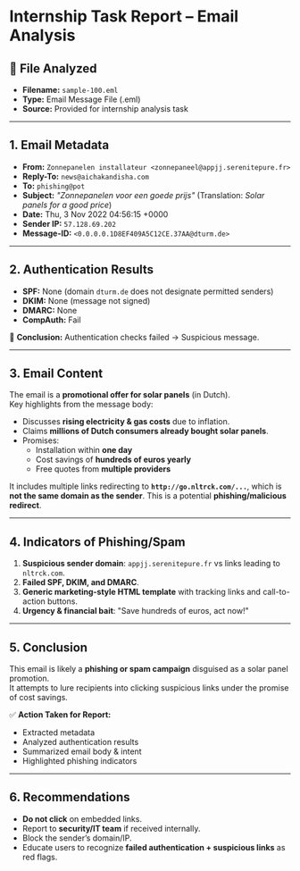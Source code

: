 # Internship Task Report – Email Analysis

## 📌 File Analyzed
- **Filename:** `sample-100.eml`  
- **Type:** Email Message File (.eml)  
- **Source:** Provided for internship analysis task  

---

## 1. Email Metadata

- **From:** `Zonnepanelen installateur <zonnepaneel@appjj.serenitepure.fr>`  
- **Reply-To:** `news@aichakandisha.com`  
- **To:** `phishing@pot`  
- **Subject:** *"Zonnepanelen voor een goede prijs"* (Translation: *Solar panels for a good price*)  
- **Date:** Thu, 3 Nov 2022 04:56:15 +0000  
- **Sender IP:** `57.128.69.202`  
- **Message-ID:** `<0.0.0.0.1D8EF409A5C12CE.37AA@dturm.de>`  

---

## 2. Authentication Results

- **SPF:** None (domain `dturm.de` does not designate permitted senders)  
- **DKIM:** None (message not signed)  
- **DMARC:** None  
- **CompAuth:** Fail  

🔴 **Conclusion:** Authentication checks failed → Suspicious message.

---

## 3. Email Content

The email is a **promotional offer for solar panels** (in Dutch).  
Key highlights from the message body:

- Discusses **rising electricity & gas costs** due to inflation.  
- Claims **millions of Dutch consumers already bought solar panels**.  
- Promises:
  - Installation within **one day**  
  - Cost savings of **hundreds of euros yearly**  
  - Free quotes from **multiple providers**  

It includes multiple links redirecting to **`http://go.nltrck.com/...`**, which is **not the same domain as the sender**. This is a potential **phishing/malicious redirect**.

---

## 4. Indicators of Phishing/Spam

1. **Suspicious sender domain**: `appjj.serenitepure.fr` vs links leading to `nltrck.com`.  
2. **Failed SPF, DKIM, and DMARC**.  
3. **Generic marketing-style HTML template** with tracking links and call-to-action buttons.  
4. **Urgency & financial bait**: "Save hundreds of euros, act now!"  

---

## 5. Conclusion

This email is likely a **phishing or spam campaign** disguised as a solar panel promotion.  
It attempts to lure recipients into clicking suspicious links under the promise of cost savings.

✅ **Action Taken for Report:**  
- Extracted metadata  
- Analyzed authentication results  
- Summarized email body & intent  
- Highlighted phishing indicators  

---

## 6. Recommendations

- **Do not click** on embedded links.  
- Report to **security/IT team** if received internally.  
- Block the sender’s domain/IP.  
- Educate users to recognize **failed authentication + suspicious links** as red flags.  
